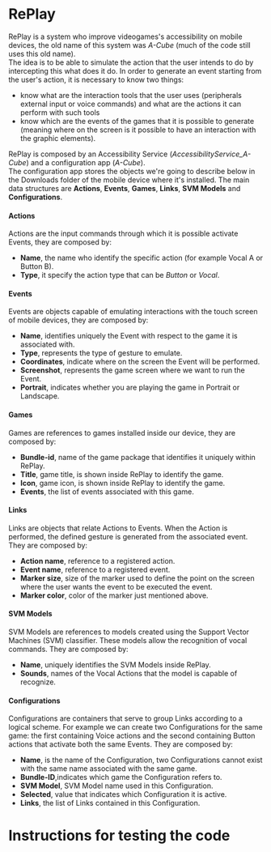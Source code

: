 # RePlay #
RePlay is a system who improve videogames's accessibility on mobile devices, the old name of this system was *A-Cube* (much of the code still uses this old name).  
The idea is to be able to simulate the action that the user intends to do by intercepting this what does it do.
In order to generate an event starting from the user's action, it is necessary to know two things:
* know what are the interaction tools that the user uses (peripherals external input or voice commands) and what are the actions it can perform with such tools
* know which are the events of the games that it is possible to generate (meaning where on the screen is it possible to have an interaction with the graphic elements).      

RePlay is composed by an Accessibility Service (*AccessibilityService_A-Cube*) and a configuration app (*A-Cube*).  
The configuration app stores the objects we're going to describe below in the Downloads folder of the mobile device where it's installed.
The main data structures are **Actions**, **Events**, **Games**, **Links**, **SVM Models** and **Configurations**.  
#### Actions ####
Actions are the input commands through which it is possible activate Events, they are composed by:  
  * **Name**, the name who identify the specific action (for example Vocal A or Button B).  
  * **Type**, it specify the action type that can be *Button* or *Vocal*.   

#### Events ####
Events are objects capable of emulating interactions with the touch screen of mobile devices, they are composed by:
  * **Name**, identifies uniquely the Event with respect to the game it is associated with.  
  * **Type**, represents the type of gesture to emulate.
  * **Coordinates**, indicate where on the screen the Event will be performed.  
  * **Screenshot**, represents the game screen where we want to run the Event.  
  * **Portrait**, indicates whether you are playing the game in Portrait or Landscape.  
  
#### Games ####
Games are references to games installed inside our device, they are composed by:  
  * **Bundle-id**, name of the game package that identifies it uniquely within RePlay.  
  * **Title**, game title, is shown inside RePlay to identify the game.  
  * **Icon**, game icon, is shown inside RePlay to identify the game.   
  * **Events**, the list of events associated with this game.  

#### Links ####
Links are objects that relate Actions to Events. When the Action is performed, the defined gesture is generated from the associated event. They are composed by:  
  * **Action name**, reference to a registered action.  
  * **Event name**, reference to a registered event.    
  * **Marker size**, size of the marker used to define the point on the screen where the user wants the event to be executed the event.      
  * **Marker color**, color of the marker just mentioned above.  
  
#### SVM Models #### 
SVM Models are references to models created using the Support Vector Machines (SVM) classifier. These models allow the recognition of vocal commands. They are composed by:  
  * **Name**, uniquely identifies the SVM Models inside RePlay.  
  * **Sounds**, names of the Vocal Actions that the model is capable of recognize.  
  
#### Configurations ####  
Configurations are containers that serve to group Links according to a logical scheme. For example we can create two Configurations for the same game: the first containing
Voice actions and the second containing Button actions that activate both the same Events. They are composed by:  
  * **Name**, is the name of the Configuration, two Configurations cannot exist with the same name associated with the same game.   
  * **Bundle-ID**,indicates which game the Configuration refers to.
  * **SVM Model**, SVM Model name used in this Configuration.    
  * **Selected**, value that indicates which Configuration it is active.  
  * **Links**, the list of Links contained in this Configuration.  
  
# Instructions for testing the code #
